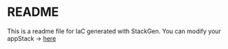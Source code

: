 # README
This is a readme file for IaC generated with StackGen.
You can modify your appStack -> [here](http://main.dev.stackgen.com/appstacks/d3759891-e935-41a3-ab15-72682903a164)
